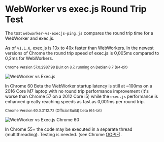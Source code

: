 # WebWorker vs exec.js Round Trip Test

The test `webworker-vs-execjs-ping.js` compares the round trip time for a WebWorker and exec.js. 

As of `v1.1.0`, exec.js is 10x to 40x faster than WebWorkers. In the newest versions of Chrome the round trip speed of exec.js is 0,005ms compared to 0,2ms for WebWorkers.

<sup>Chrome Version 57.0.2987.98 Built on 8.7, running on Debian 8.7 (64-bit)</sup>

![WebWorker vs Exec.js](https://raw.githubusercontent.com/optimalisatie/exec.js/master/tests/webworker-vs-execjs-ping.png)

In Chrome 60 Beta the WebWorker startup latency is still at ~100ms on a 2016 Core M7 laptop with no round trip performance improvement (it's worse than Chrome 57 on a 2012 Core i5) while the `exec.js` performance is enhanced greatly reaching speeds as fast as 0,001ms per round trip.

<sup>Chrome Version 60.0.3112.72 (Official Build) beta (64-bit)</sup>

![WebWorker vs Exec.js Chrome 60](https://raw.githubusercontent.com/optimalisatie/exec.js/master/tests/chrome-60.png)

In Chrome 55+ the code may be executed in a separate thread (multithreading). Testing is needed. (see Chrome [OOPIF](https://www.chromium.org/developers/design-documents/oop-iframes)).
